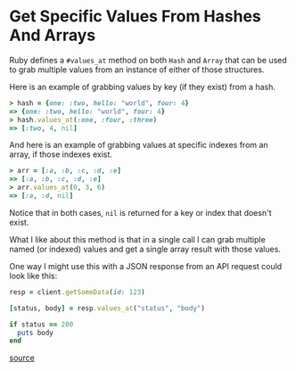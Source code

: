 # Get Specific Values From Hashes And Arrays

Ruby defines a `#values_at` method on both `Hash` and `Array` that can be used
to grab multiple values from an instance of either of those structures.

Here is an example of grabbing values by key (if they exist) from a hash.

```ruby
> hash = {one: :two, hello: "world", four: 4}
=> {one: :two, hello: "world", four: 4}
> hash.values_at(:one, :four, :three)
=> [:two, 4, nil]
```

And here is an example of grabbing values at specific indexes from an array, if
those indexes exist.

```ruby
> arr = [:a, :b, :c, :d, :e]
=> [:a, :b, :c, :d, :e]
> arr.values_at(0, 3, 6)
=> [:a, :d, nil]
```

Notice that in both cases, `nil` is returned for a key or index that doesn't
exist.

What I like about this method is that in a single call I can grab multiple
named (or indexed) values and get a single array result with those values.

One way I might use this with a JSON response from an API request could look
like this:

```ruby
resp = client.getSomeData(id: 123)

[status, body] = resp.values_at("status", "body")

if status == 200
  puts body
end
```

[source](https://docs.ruby-lang.org/en/3.4/Hash.html#method-i-values_at)
